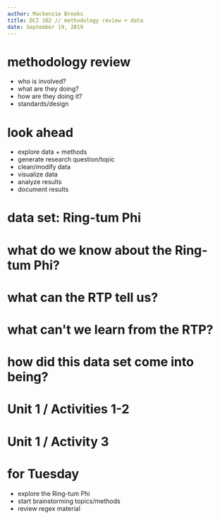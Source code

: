 ```yaml
---
author: Mackenzie Brooks
title: DCI 102 // methodology review + data
date: September 19, 2019
---
```


# methodology review 
* who is involved?
* what are they doing?
* how are they doing it?
* standards/design

# look ahead 
* explore data + methods
* generate research question/topic
* clean/modify data
* visualize data 
* analyze results 
* document results 

# data set: Ring-tum Phi

# what do we know about the Ring-tum Phi?

# what can the RTP tell us? 

# what can't we learn from the RTP? 

# how did this data set come into being?

# Unit 1 / Activities 1-2

# Unit 1 / Activity 3

# for Tuesday
* explore the Ring-tum Phi
* start brainstorming topics/methods
* review regex material